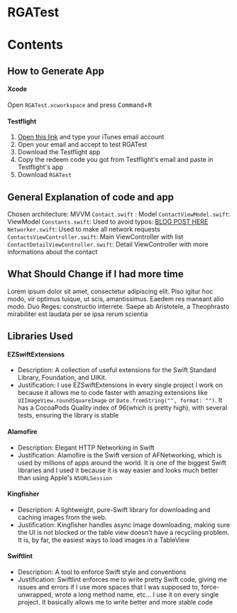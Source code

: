 # RGATest

# Contents


## How to Generate App

#### Xcode
Open ```RGATest.xcworkspace``` and press <kbd>Command</kbd>+<kbd>R</kbd>

#### Testflight
1. [Open this link]() and type your iTunes email account
2. Open your email and accept to test RGATest
3. Download the Testflight app
4. Copy the redeem code you got from Testflight's email and paste in Testflight's app
5. Download ```RGATest```

## General Explanation of code and app
Chosen architecture: MVVM
`Contact.swift` : Model
`ContactViewModel.swift`: ViewModel
`Constants.swift`: Used to avoid typos: [BLOG POST HERE]()
`Networker.swift`: Used to make all network requests
`ContactsViewController.swift`: Main ViewController with list
`ContactDetailViewController.swift`: Detail ViewController with more informations about the contact

## What Should Change if I had more time
Lorem ipsum dolor sit amet, consectetur adipiscing elit. Piso igitur hoc modo, vir optimus tuique, ut scis, amantissimus. Eaedem res maneant alio modo. Duo Reges: constructio interrete. Saepe ab Aristotele, a Theophrasto mirabiliter est laudata per se ipsa rerum scientia

## Libraries Used

#### EZSwiftExtensions
* Description: A collection of useful extensions for the Swift Standard Library, Foundation, and UIKit.
* Justification: I use EZSwiftExtensions in every single project I work on because it allows me to code faster with amazing extensions like ```UIImageView.roundSquareImage``` or ```Date.fromString("", format: "")```. It has a CocoaPods Quality index of 96(which is pretty high), with several tests, ensuring the library is stable

#### Alamofire
* Description: Elegant HTTP Networking in Swift
* Justification: Alamofire is the Swift version of AFNetworking, which is used by millions of apps around the world. It is one of the biggest Swift libraries and I used it because it is way easier and looks much better than using Apple's ```NSURLSession```

#### Kingfisher
* Description: A lightweight, pure-Swift library for downloading and caching images from the web.
* Justification: Kingfisher handles async image downloading, making sure the UI is not blocked or the table view doesn't have a recycling problem. It is, by far, the easiest ways to load images in a TableView

#### Swiftlint
* Description: A tool to enforce Swift style and conventions
* Justification: Swiftlint enforces me to write pretty Swift code, giving me issues and errors if I use more spaces that I was supposed to, force-unwrapped, wrote a long method name, etc... I use it on every single project. It basically allows me to write better and more stable code
